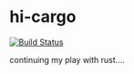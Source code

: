 # hi-cargo 

[![Build Status](https://travis-ci.org/Mr-Kumar-Abhishek/hi-cargo.svg?branch=master)](https://travis-ci.org/Mr-Kumar-Abhishek/hi-cargo)

continuing my play with rust....
